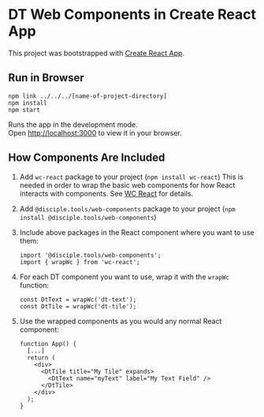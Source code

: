 # DT Web Components in Create React App

This project was bootstrapped with [Create React App](https://github.com/facebook/create-react-app).

## Run in Browser

```
npm link ../../../[name-of-project-directory]
npm install
npm start
```

Runs the app in the development mode.\
Open [http://localhost:3000](http://localhost:3000) to view it in your browser.

## How Components Are Included

1. Add `wc-react` package to your project (`npm install wc-react`)
This is needed in order to wrap the basic web components for how React interacts with components. See [WC React](https://github.com/nmetulev/wc-react) for details.

2. Add `@disciple.tools/web-components` package to your project (`npm install @disciple.tools/web-components`)

3. Include above packages in the React component where you want to use them:

    ```
    import '@disciple.tools/web-components';
    import { wrapWc } from 'wc-react';
    ```

4. For each DT component you want to use, wrap it with the `wrapWc` function:
    ```
    const DtText = wrapWc('dt-text');
    const DtTile = wrapWc('dt-tile');
    ```
    
5. Use the wrapped components as you would any normal React component:
    ```
    function App() {
      [...]
      return (
        <div>
          <DtTile title="My Tile" expands>
            <DtText name="myText" label="My Text Field" />
          </DtTile>
        </div>
      );
    }
    ```
